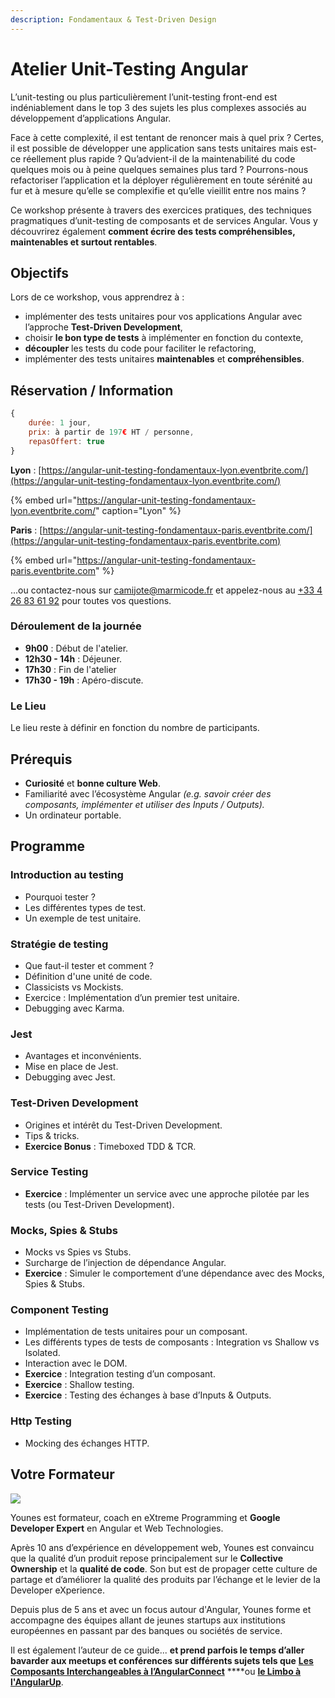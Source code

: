 ```yaml
---
description: Fondamentaux & Test-Driven Design
---
```


# Atelier Unit-Testing Angular

L’unit-testing ou plus particulièrement l’unit-testing front-end est indéniablement dans le top 3 des sujets les plus complexes associés au développement d’applications Angular.

Face à cette complexité, il est tentant de renoncer mais à quel prix ? Certes, il est possible de développer une application sans tests unitaires mais est-ce réellement plus rapide ? Qu’advient-il de la maintenabilité du code quelques mois ou à peine quelques semaines plus tard ? Pourrons-nous refactoriser l’application et la déployer régulièrement en toute sérénité au fur et à mesure qu’elle se complexifie et qu’elle vieillit entre nos mains ?

Ce workshop présente à travers des exercices pratiques, des techniques pragmatiques d’unit-testing de composants et de services Angular. Vous y découvrirez également **comment écrire des tests compréhensibles, maintenables et surtout rentables**.

## Objectifs

Lors de ce workshop, vous apprendrez à :

* implémenter des tests unitaires pour vos applications Angular avec l’approche **Test-Driven Development**,
* choisir **le bon type de tests** à implémenter en fonction du contexte,
* **découpler** les tests du code pour faciliter le refactoring,
* implémenter des tests unitaires **maintenables** et **compréhensibles**.

## Réservation / Information

```javascript
{
    durée: 1 jour,
    prix: à partir de 197€ HT / personne,
    repasOffert: true
}
```

**Lyon** : [https://angular-unit-testing-fondamentaux-lyon.eventbrite.com/](https://angular-unit-testing-fondamentaux-lyon.eventbrite.com/)

{% embed url="https://angular-unit-testing-fondamentaux-lyon.eventbrite.com/" caption="Lyon" %}

**Paris** : [https://angular-unit-testing-fondamentaux-paris.eventbrite.com/](https://angular-unit-testing-fondamentaux-paris.eventbrite.com)

{% embed url="https://angular-unit-testing-fondamentaux-paris.eventbrite.com" %}

...ou contactez-nous sur [camijote@marmicode.fr](mailto:camijote@marmicode.fr) et appelez-nous au [+33 4 26 83 61 92](tel:+33426836192) pour toutes vos questions.

### Déroulement de la journée

* **9h00** : Début de l'atelier.
* **12h30 - 14h** : Déjeuner.
* **17h30** : Fin de l'atelier
* **17h30 - 19h** : Apéro-discute.

### Le Lieu

Le lieu reste à définir en fonction du nombre de participants.

## Prérequis

* **Curiosité** et **bonne culture Web**.
* Familiarité avec l’écosystème Angular _\(e.g. savoir créer des composants, implémenter et utiliser des Inputs / Outputs\)._
* Un ordinateur portable.

## Programme

### Introduction au testing

* Pourquoi tester ?
* Les différentes types de test.
* Un exemple de test unitaire.

### Stratégie de testing

* Que faut-il tester et comment ?
* Définition d'une unité de code.
* Classicists vs Mockists.
* Exercice : Implémentation d’un premier test unitaire.
* Debugging avec Karma.

### Jest

* Avantages et inconvénients.
* Mise en place de Jest.
* Debugging avec Jest.

### Test-Driven Development

* Origines et intérêt du Test-Driven Development.
* Tips & tricks.
* **Exercice Bonus** : Timeboxed TDD & TCR.

### Service Testing

* **Exercice** : Implémenter un service avec une approche pilotée par les tests \(ou Test-Driven Development\).

### Mocks, Spies & Stubs

* Mocks vs Spies vs Stubs.
* Surcharge de l’injection de dépendance Angular.
* **Exercice** : Simuler le comportement d’une dépendance avec des Mocks, Spies & Stubs.

### Component Testing

* Implémentation de tests unitaires pour un composant.
* Les différents types de tests de composants : Integration vs Shallow vs Isolated.
* Interaction avec le DOM.
* **Exercice** : Integration testing d’un composant.
* **Exercice** : Shallow testing.
* **Exercice** : Testing des échanges à base d’Inputs & Outputs.

### Http Testing

* Mocking des échanges HTTP.

## Votre Formateur

![](../.gitbook/assets/younes-circle-small.png)

Younes est formateur, coach en eXtreme Programming et **Google Developer Expert** en Angular et Web Technologies.

Après 10 ans d’expérience en développement web, Younes est convaincu que la qualité d’un produit repose principalement sur le **Collective Ownership** et la **qualité de code**. Son but est de propager cette culture de partage et d’améliorer la qualité des produits par l’échange et le levier de la Developer eXperience.

Depuis plus de 5 ans et avec un focus autour d'Angular, Younes forme et accompagne des équipes allant de jeunes startups aux institutions européennes en passant par des banques ou sociétés de service.

Il est également l’auteur de ce guide... **et prend parfois le temps d’aller bavarder aux meetups et conférences sur différents sujets tels que** [**Les Composants Interchangeables à l’AngularConnect**](https://youtu.be/nX_HhiqmFAI) ****ou [**le Limbo à l'AngularUp**](https://www.youtube.com/watch?v=izGz7H-8yIk).

